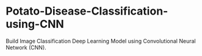 # Potato-Disease-Classification-using-CNN
Build Image Classification Deep Learning Model using Convolutional Neural Network (CNN).
